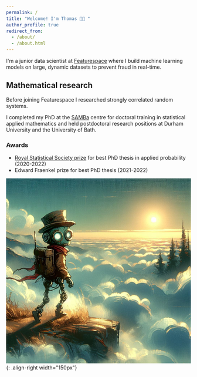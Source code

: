 ```yaml
---
permalink: /
title: "Welcome! I'm Thomas 👋🏼 "
author_profile: true
redirect_from: 
  - /about/
  - /about.html
---
```

I'm a junior data scientist at [Featurespace](https://www.featurespace.com/) where I build machine learning models on large, dynamic datasets to prevent fraud in real-time. 

## Mathematical research

Before joining Featurespace I researched strongly correlated random systems.

I completed my PhD at the [SAMBa](https://samba.ac.uk/) centre for doctoral training in statistical applied mathematics and held postdoctoral research positions at Durham University and the University of Bath.

### Awards

* [Royal Statistical Society prize](https://www.bath.ac.uk/announcements/the-royal-statistical-society-prize-awarded/) for best PhD thesis  in applied probability (2020-2022)
* Edward Fraenkel prize for best PhD thesis (2021-2022)

![Text](/images/Designer.png){: .align-right width="150px"}
